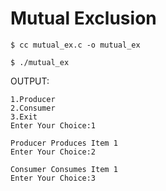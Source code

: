 # Mutual Exclusion

`$ cc mutual_ex.c -o mutual_ex`

`$ ./mutual_ex`

OUTPUT:

```
1.Producer
2.Consumer
3.Exit
Enter Your Choice:1

Producer Produces Item 1
Enter Your Choice:2

Consumer Consumes Item 1
Enter Your Choice:3

```
